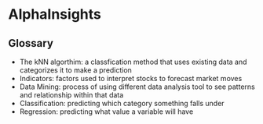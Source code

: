 # AlphaInsights

## Glossary
* The kNN algorthim: a classfication method that uses existing data and categorizes it to make a prediction
* Indicators: factors used to interpret stocks to forecast market moves
* Data Mining: process of using different data analysis tool to see patterns and relationship within that data
* Classification: predicting which category something falls under 
* Regression: predicting what value a variable will have
